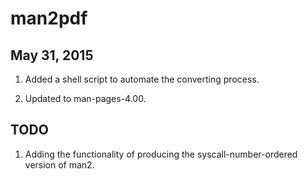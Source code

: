 # man2pdf

## May 31, 2015

1. Added a shell script to automate the converting process.

2. Updated to man-pages-4.00.

## TODO

1. Adding the functionality of
producing the syscall-number-ordered version of man2.
